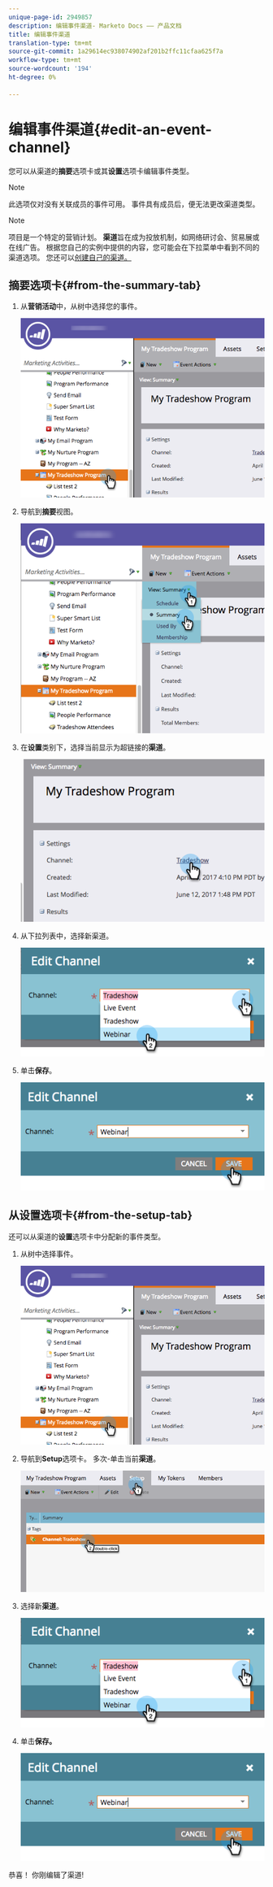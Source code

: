 ```yaml
---
unique-page-id: 2949857
description: 编辑事件渠道- Marketo Docs —— 产品文档
title: 编辑事件渠道
translation-type: tm+mt
source-git-commit: 1a29614ec938074902af201b2ffc11cfaa625f7a
workflow-type: tm+mt
source-wordcount: '194'
ht-degree: 0%

---
```



# 编辑事件渠道{#edit-an-event-channel}

您可以从渠道的&#x200B;**摘要**&#x200B;选项卡或其&#x200B;**设置**&#x200B;选项卡编辑事件类型。

>[!NOTE]
>
>此选项仅对没有关联成员的事件可用。 事件具有成员后，便无法更改渠道类型。

>[!NOTE]
>
>项目是一个特定的营销计划。 **渠道**&#x200B;旨在成为投放机制，如网络研讨会、贸易展或在线广告。 根据您自己的实例中提供的内容，您可能会在下拉菜单中看到不同的渠道选项。 您还可以[创建自己的渠道。](http://docs.marketo.com/display/DOCS/Create+a+Program+Channel)

## 摘要选项卡{#from-the-summary-tab}

1. 从&#x200B;**营销活动**&#x200B;中，从树中选择您的事件。

   ![](assets/eventprogramseelct.png)

1. 导航到&#x200B;**摘要**&#x200B;视图。

   ![](assets/eventprogramsummary.png)

1. 在&#x200B;**设置**&#x200B;类别下，选择当前显示为超链接的&#x200B;**渠道**。

   ![](assets/channeltypeevent.png)

1. 从下拉列表中，选择新渠道。

   ![](assets/tradeshowchange.png)

1. 单击&#x200B;**保存**。

   ![](assets/2017-06-13-09-35-53.png)

## 从设置选项卡{#from-the-setup-tab}

还可以从渠道的&#x200B;**设置**&#x200B;选项卡中分配新的事件类型。

1. 从树中选择事件。

   ![](assets/eventprogramseelct.png)

1. 导航到&#x200B;**Setup**&#x200B;选项卡。 多次-单击当前&#x200B;**渠道**。

   ![](assets/setuptabchangechannel.png)

1. 选择新&#x200B;**渠道**。

   ![](assets/tradeshowchange.png)

1. 单击&#x200B;**保存。**

   ![](assets/2017-06-13-09-35-53.png)

恭喜！ 你刚编辑了渠道!
